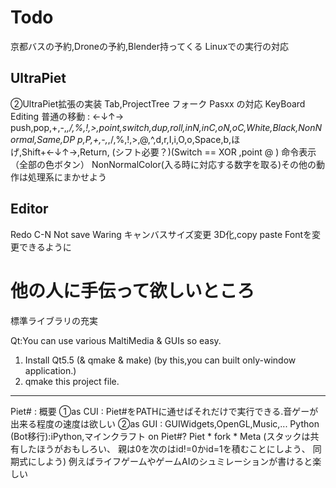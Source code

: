 # Todo
京都バスの予約,Droneの予約,Blender持ってくる
Linuxでの実行の対応

## UltraPiet
②UltraPiet拡張の実装
Tab,ProjectTree
フォーク
Pasxx の対応
KeyBoard Editing
普通の移動 : ←↓↑→
push,pop,+,-,*,/,%,!,>,point,switch,dup,roll,inN,inC,oN,oC,White,Black,NonNormal,Same,DP
p,P,+,-,*,/,%,!,>,@,^,d,r,I,i,O,o,Space,b,ほげ,Shift+←↓↑→,Return,
(シフト必要？)(Switch == XOR ,point @ )
命令表示（全部の色ボタン）
NonNormalColor(入る時に対応する数字を取る)その他の動作は処理系にまかせよう

## Editor
Redo
C-N
Not save Waring
キャンバスサイズ変更
3D化,copy paste
Fontを変更できるように


# 他の人に手伝って欲しいところ
標準ライブラリの充実

Qt:You can use various MaltiMedia & GUIs so easy.
1. Install Qt5.5 (& qmake & make) (by this,you can built only-window application.)
2. qmake this project file.

---------------------------------------------------------------------------------
Piet# : 概要
①as CUI : Piet#をPATHに通せばそれだけで実行できる.音ゲーが出来る程度の速度は欲しい
②as GUI : GUIWidgets,OpenGL,Music,... 
  Python (Bot移行):iPython,マインクラフト on Piet#?
  Piet * fork * Meta
     (スタックは共有したほうがおもしろい、
      親は0を次のはid!=0かid=1を積むことにしよう、
      同期式にしよう)
      例えばライフゲームやゲームAIのシュミレーションが書けると楽しい
